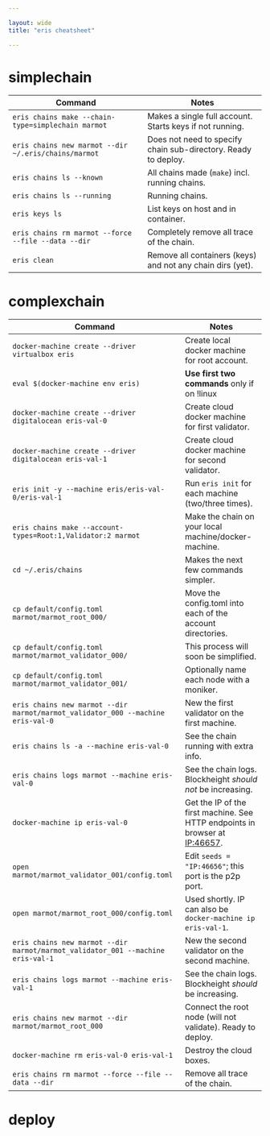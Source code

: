```yaml
---

layout: wide
title: "eris cheatsheet"

---
```


# simplechain

| Command							| Notes					     		     |
| ------------------------------------------------------------- | ---------------------------------------------------------- |
| `eris chains make --chain-type=simplechain marmot`		| Makes a single full account. Starts keys if not running.   |
| `eris chains new marmot --dir ~/.eris/chains/marmot`		| Does not need to specify chain sub-directory. Ready to deploy. |
| `eris chains ls --known`					| All chains made (`make`) incl. running chains. 	     |
| `eris chains ls --running`					| Running chains.			     		     |
| `eris keys ls`						| List keys on host and in container.			     |
| `eris chains rm marmot --force --file --data --dir`		| Completely remove all trace of the chain.		     |
| `eris clean`							| Remove all containers (keys) and not any chain dirs (yet). |

# complexchain

| Command							| Notes					     		     |
| ------------------------------------------------------------- | ---------------------------------------------------------- |
| `docker-machine create --driver virtualbox eris`		| Create local docker machine for root account.		     |
| `eval $(docker-machine env eris)`				| **Use first two commands** only if on !linux || !DockerBeta. |
| `docker-machine create --driver digitalocean eris-val-0`	| Create cloud docker machine for first validator.	     |
| `docker-machine create --driver digitalocean eris-val-1`	| Create cloud docker machine for second validator.	     |
| `eris init -y --machine eris/eris-val-0/eris-val-1`		| Run `eris init` for each machine (two/three times).	     |
| `eris chains make --account-types=Root:1,Validator:2 marmot`  | Make the chain on your local machine/docker-machine.       |
| `cd ~/.eris/chains`						| Makes the next few commands simpler.			     |
| `cp default/config.toml marmot/marmot_root_000/`		| Move the config.toml into each of the account directories. |
| `cp default/config.toml marmot/marmot_validator_000/`		| This process will soon be simplified. 		     |
| `cp default/config.toml marmot/marmot_validator_001/`		| Optionally name each node with a moniker.		     |
| `eris chains new marmot --dir marmot/marmot_validator_000 --machine eris-val-0` | New the first validator on the first machine. |
| `eris chains ls -a --machine eris-val-0`			| See the chain running with extra info.		     |
| `eris chains logs marmot --machine eris-val-0`		| See the chain logs. Blockheight *should not* be increasing. |
| `docker-machine ip eris-val-0`				| Get the IP of the first machine. See HTTP endpoints in browser at <IP:46657>. |
| `open marmot/marmot_validator_001/config.toml`		| Edit `seeds = "IP:46656"`; this port is the p2p port. |
| `open marmot/marmot_root_000/config.toml`			| Used shortly. IP can also be `docker-machine ip eris-val-1`. |
| `eris chains new marmot --dir marmot/marmot_validator_001 --machine eris-val-1` | New the second validator on the second machine. |
| `eris chains logs marmot --machine eris-val-1`		| See the chain logs. Blockheight *should* be increasing. |
| `eris chains new marmot --dir marmot/marmot_root_000`		| Connect the root node (will not validate). Ready to deploy. |
| `docker-machine rm eris-val-0 eris-val-1`			| Destroy the cloud boxes.					|
| `eris chains rm marmot --force --file --data --dir`		| Remove all trace of the chain.			     |


# deploy
